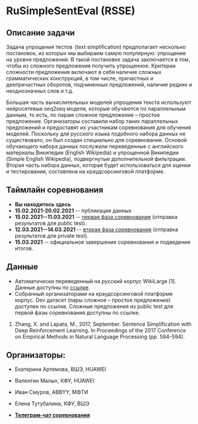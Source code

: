 # RuSimpleSentEval (RSSE)

## Описание задачи
Задача упрощения тестов  (text simplification) предполагает несколько постановок, из которых мы выбираем самую популярную: упрощение на уровне предложений. В такой постановке задача заключается в том, чтобы из сложного предложения получить упрощенное. 
Критерии сложности предложения включают в себя наличие сложных грамматических конструкций, в том числе, причастных и деепричастных оборотов, подчиненных предложений, наличие редких и неоднозначных слов и т.д.

Большая часть вычислительных моделей упрощения текста используют нейросетевые seq2seq модели, которые обучаются по параллельным данным, то есть, по парам сложное предложение – простое предложение. Организаторы составили набор таких параллельных предложений и предоставят их участникам соревнования для обучения моделей. Поскольку для русского языка подобного набора данных не существовало, он был создан специально для соревнования. Основой обучающего набора данных послужили переведенные с английского материалы Википедии (English Wikipedia) и упрощенной Википедии (Simple English Wikipedia), подвергнутые дополнительной фильтрации. Вторая часть набора данных, которая будет использоваться для оценки и тестирования, составлена на краудсорсинговой платформе.

## Таймлайн соревнования
* **Вы находитесь здесь**
* **15.02.2021-20.02.2021** -- публикация данных 
* **15.02.2021--11.03.2021** -- [первая фаза соревнования](https://competitions.codalab.org/competitions/29037#phases) (отправка результатов для public test).
* **12.03.2021--14.03.2021**  -- [вторая фаза соревнования](https://competitions.codalab.org/competitions/29037#phases) (отправка результатов для private test).
* **15.03.2021** -- официальное завершение соревнования и подведение итогов.

## Данные

* Автоматически переведенный на русский  корпус WikiLarge [1]. Данные доступны по [ссылке](https://drive.google.com/drive/folders/1jfij3KuiRbO_XoLiquSBP2mZafzPhrsL). 
* Собранный организаторами на краудсорсинговой платформе корпус. Dev датасет (пары сложное –  простое предложение) доступен по ссылке. Сложные предложения из public test для первой фазы соревнования доступны по ссылке. 

1. Zhang, X. and Lapata, M., 2017, September. Sentence Simplification with Deep Reinforcement Learning. In Proceedings of the 2017 Conference on Empirical Methods in Natural Language Processing (pp. 584-594).


## Организаторы:
* Екатерина Артемова, ВШЭ, HUAWEI
* Валентин Малых, КФУ, HUAWEI
* Иван Смуров, ABBYY, МФТИ
* Елена Тутубалина, КФУ, ВШЭ

* [**Телеграм-чат соревнования**](https://t.me/rsse2021)

